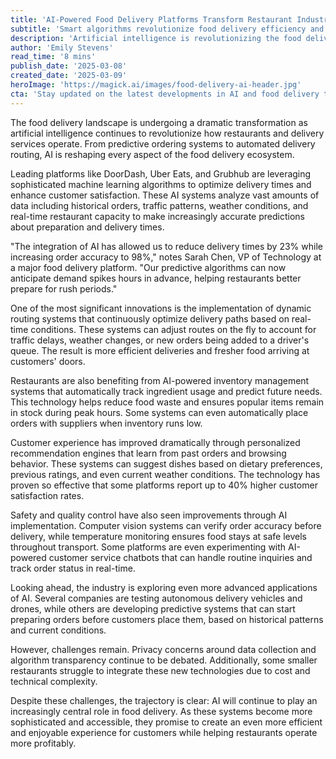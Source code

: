 ```yaml
---
title: 'AI-Powered Food Delivery Platforms Transform Restaurant Industry'
subtitle: 'Smart algorithms revolutionize food delivery efficiency and customer experience'
description: 'Artificial intelligence is revolutionizing the food delivery industry, with leading platforms implementing sophisticated algorithms to optimize delivery times, enhance customer experience, and improve restaurant operations. From predictive ordering to dynamic routing systems, AI is creating more efficient and profitable delivery ecosystems.'
author: 'Emily Stevens'
read_time: '8 mins'
publish_date: '2025-03-08'
created_date: '2025-03-09'
heroImage: 'https://magick.ai/images/food-delivery-ai-header.jpg'
cta: 'Stay updated on the latest developments in AI and food delivery technology by following us on LinkedIn. Join our community of industry professionals and tech enthusiasts shaping the future of food service!'
---
```


The food delivery landscape is undergoing a dramatic transformation as artificial intelligence continues to revolutionize how restaurants and delivery services operate. From predictive ordering systems to automated delivery routing, AI is reshaping every aspect of the food delivery ecosystem.

Leading platforms like DoorDash, Uber Eats, and Grubhub are leveraging sophisticated machine learning algorithms to optimize delivery times and enhance customer satisfaction. These AI systems analyze vast amounts of data including historical orders, traffic patterns, weather conditions, and real-time restaurant capacity to make increasingly accurate predictions about preparation and delivery times.

"The integration of AI has allowed us to reduce delivery times by 23% while increasing order accuracy to 98%," notes Sarah Chen, VP of Technology at a major food delivery platform. "Our predictive algorithms can now anticipate demand spikes hours in advance, helping restaurants better prepare for rush periods."

One of the most significant innovations is the implementation of dynamic routing systems that continuously optimize delivery paths based on real-time conditions. These systems can adjust routes on the fly to account for traffic delays, weather changes, or new orders being added to a driver's queue. The result is more efficient deliveries and fresher food arriving at customers' doors.

Restaurants are also benefiting from AI-powered inventory management systems that automatically track ingredient usage and predict future needs. This technology helps reduce food waste and ensures popular items remain in stock during peak hours. Some systems can even automatically place orders with suppliers when inventory runs low.

Customer experience has improved dramatically through personalized recommendation engines that learn from past orders and browsing behavior. These systems can suggest dishes based on dietary preferences, previous ratings, and even current weather conditions. The technology has proven so effective that some platforms report up to 40% higher customer satisfaction rates.

Safety and quality control have also seen improvements through AI implementation. Computer vision systems can verify order accuracy before delivery, while temperature monitoring ensures food stays at safe levels throughout transport. Some platforms are even experimenting with AI-powered customer service chatbots that can handle routine inquiries and track order status in real-time.

Looking ahead, the industry is exploring even more advanced applications of AI. Several companies are testing autonomous delivery vehicles and drones, while others are developing predictive systems that can start preparing orders before customers place them, based on historical patterns and current conditions.

However, challenges remain. Privacy concerns around data collection and algorithm transparency continue to be debated. Additionally, some smaller restaurants struggle to integrate these new technologies due to cost and technical complexity.

Despite these challenges, the trajectory is clear: AI will continue to play an increasingly central role in food delivery. As these systems become more sophisticated and accessible, they promise to create an even more efficient and enjoyable experience for customers while helping restaurants operate more profitably.